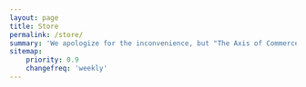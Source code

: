```yaml
---
layout: page
title: Store
permalink: /store/
summary: 'We apologize for the inconvenience, but "The Axis of Commerce" is down temporarily (or a decade?) for maintenance.'
sitemap:
    priority: 0.9
    changefreq: 'weekly'
---
```



